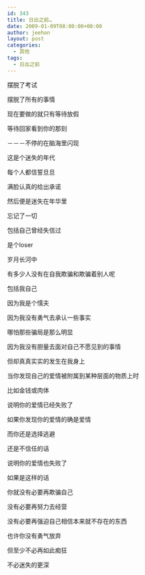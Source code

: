 ```yaml
---
id: 343
title: 日出之前…
date: 2009-01-09T08:00:00+00:00
author: jeehon
layout: post
categories:
  - 其他
tags:
  - 日出之前
---
```

摆脱了考试
  
摆脱了所有的事情
  
现在要做的就只有等待放假
  
等待回家看到你的那刻
  
－－－不停的在脑海里闪现

这是个迷失的年代
  
每个人都信誓旦旦
  
满脸认真的给出承诺
  
然后便是迷失在年华里
  
忘记了一切
  
包括自己曾经失信过
  
是个loser
  
岁月长河中
  
有多少人没有在自我欺骗和欺骗着别人呢
  
包括我自己
  
因为我是个懦夫
  
因为我没有勇气去承认一些事实
  
哪怕那些骗局是那么明显
  
因为我没有胆量去面对自己不愿见到的事情
  
但却真真实实的发生在我身上

当你发现自己的爱情被附属到某种层面的物质上时
  
比如金钱或肉体
  
说明你的爱情已经失败了
  
如果你发现你的爱情的确是爱情
  
而你还是选择逃避
  
还是不信任的话
  
说明你的爱情也失败了
  
如果是这样的话
  
你就没有必要再欺骗自己
  
没有必要再努力去经营
  
没有必要再强迫自己相信本来就不存在的东西
  
也许你没有勇气放弃
  
但至少不必再如此痴狂
  
不必迷失的更深